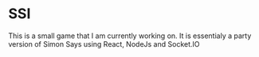 # SSI
This is a small game that I am currently working on. It is essentialy a party version of Simon Says
using React, NodeJs and Socket.IO
